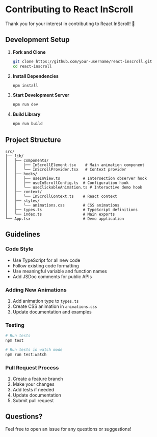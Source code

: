# Contributing to React InScroll

Thank you for your interest in contributing to React InScroll! 🎉

## Development Setup

1. **Fork and Clone**
   ```bash
   git clone https://github.com/your-username/react-inscroll.git
   cd react-inscroll
   ```

2. **Install Dependencies**
   ```bash
   npm install
   ```

3. **Start Development Server**
   ```bash
   npm run dev
   ```

4. **Build Library**
   ```bash
   npm run build
   ```

## Project Structure

```
src/
├── lib/
│   ├── components/
│   │   ├── InScrollElement.tsx    # Main animation component
│   │   └── InScrollProvider.tsx   # Context provider
│   ├── hooks/
│   │   ├── useInView.ts          # Intersection observer hook
│   │   ├── useInScrollConfig.ts  # Configuration hook
│   │   └── useClickableAnimation.ts # Interactive demo hook
│   ├── context/
│   │   └── InScrollContext.ts    # React context
│   ├── styles/
│   │   └── animations.css        # CSS animations
│   ├── types.ts                  # TypeScript definitions
│   └── index.ts                  # Main exports
└── App.tsx                       # Demo application
```

## Guidelines

### Code Style
- Use TypeScript for all new code
- Follow existing code formatting
- Use meaningful variable and function names
- Add JSDoc comments for public APIs

### Adding New Animations
1. Add animation type to `types.ts`
2. Create CSS animation in `animations.css`
3. Update documentation and examples

### Testing
```bash
# Run tests
npm test

# Run tests in watch mode
npm run test:watch
```

### Pull Request Process
1. Create a feature branch
2. Make your changes
3. Add tests if needed
4. Update documentation
5. Submit pull request

## Questions?

Feel free to open an issue for any questions or suggestions!
